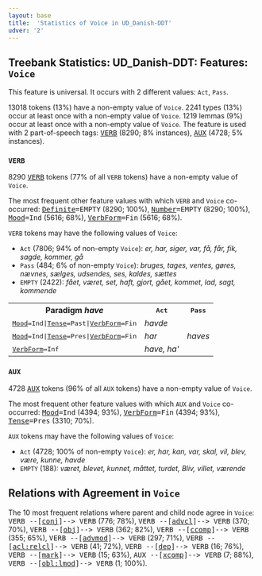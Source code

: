 ```yaml
---
layout: base
title:  'Statistics of Voice in UD_Danish-DDT'
udver: '2'
---
```


## Treebank Statistics: UD_Danish-DDT: Features: `Voice`

This feature is universal.
It occurs with 2 different values: `Act`, `Pass`.

13018 tokens (13%) have a non-empty value of `Voice`.
2241 types (13%) occur at least once with a non-empty value of `Voice`.
1219 lemmas (9%) occur at least once with a non-empty value of `Voice`.
The feature is used with 2 part-of-speech tags: <tt><a href="da_ddt-pos-VERB.html">VERB</a></tt> (8290; 8% instances), <tt><a href="da_ddt-pos-AUX.html">AUX</a></tt> (4728; 5% instances).

### `VERB`

8290 <tt><a href="da_ddt-pos-VERB.html">VERB</a></tt> tokens (77% of all `VERB` tokens) have a non-empty value of `Voice`.

The most frequent other feature values with which `VERB` and `Voice` co-occurred: <tt><a href="da_ddt-feat-Definite.html">Definite</a></tt><tt>=EMPTY</tt> (8290; 100%), <tt><a href="da_ddt-feat-Number.html">Number</a></tt><tt>=EMPTY</tt> (8290; 100%), <tt><a href="da_ddt-feat-Mood.html">Mood</a></tt><tt>=Ind</tt> (5616; 68%), <tt><a href="da_ddt-feat-VerbForm.html">VerbForm</a></tt><tt>=Fin</tt> (5616; 68%).

`VERB` tokens may have the following values of `Voice`:

* `Act` (7806; 94% of non-empty `Voice`): <em>er, har, siger, var, få, får, fik, sagde, kommer, gå</em>
* `Pass` (484; 6% of non-empty `Voice`): <em>bruges, tages, ventes, gøres, nævnes, sælges, udsendes, ses, kaldes, sættes</em>
* `EMPTY` (2422): <em>fået, været, set, haft, gjort, gået, kommet, lad, sagt, kommende</em>

<table>
  <tr><th>Paradigm <i>have</i></th><th><tt>Act</tt></th><th><tt>Pass</tt></th></tr>
  <tr><td><tt><tt><a href="da_ddt-feat-Mood.html">Mood</a></tt><tt>=Ind</tt>|<tt><a href="da_ddt-feat-Tense.html">Tense</a></tt><tt>=Past</tt>|<tt><a href="da_ddt-feat-VerbForm.html">VerbForm</a></tt><tt>=Fin</tt></tt></td><td><em>havde</em></td><td></td></tr>
  <tr><td><tt><tt><a href="da_ddt-feat-Mood.html">Mood</a></tt><tt>=Ind</tt>|<tt><a href="da_ddt-feat-Tense.html">Tense</a></tt><tt>=Pres</tt>|<tt><a href="da_ddt-feat-VerbForm.html">VerbForm</a></tt><tt>=Fin</tt></tt></td><td><em>har</em></td><td><em>haves</em></td></tr>
  <tr><td><tt><tt><a href="da_ddt-feat-VerbForm.html">VerbForm</a></tt><tt>=Inf</tt></tt></td><td><em>have, ha'</em></td><td></td></tr>
</table>

### `AUX`

4728 <tt><a href="da_ddt-pos-AUX.html">AUX</a></tt> tokens (96% of all `AUX` tokens) have a non-empty value of `Voice`.

The most frequent other feature values with which `AUX` and `Voice` co-occurred: <tt><a href="da_ddt-feat-Mood.html">Mood</a></tt><tt>=Ind</tt> (4394; 93%), <tt><a href="da_ddt-feat-VerbForm.html">VerbForm</a></tt><tt>=Fin</tt> (4394; 93%), <tt><a href="da_ddt-feat-Tense.html">Tense</a></tt><tt>=Pres</tt> (3310; 70%).

`AUX` tokens may have the following values of `Voice`:

* `Act` (4728; 100% of non-empty `Voice`): <em>er, har, kan, var, skal, vil, blev, være, kunne, havde</em>
* `EMPTY` (188): <em>været, blevet, kunnet, måttet, turdet, Bliv, villet, værende</em>

## Relations with Agreement in `Voice`

The 10 most frequent relations where parent and child node agree in `Voice`:
<tt>VERB --[<tt><a href="da_ddt-dep-conj.html">conj</a></tt>]--> VERB</tt> (776; 78%),
<tt>VERB --[<tt><a href="da_ddt-dep-advcl.html">advcl</a></tt>]--> VERB</tt> (370; 70%),
<tt>VERB --[<tt><a href="da_ddt-dep-obj.html">obj</a></tt>]--> VERB</tt> (362; 82%),
<tt>VERB --[<tt><a href="da_ddt-dep-ccomp.html">ccomp</a></tt>]--> VERB</tt> (355; 65%),
<tt>VERB --[<tt><a href="da_ddt-dep-advmod.html">advmod</a></tt>]--> VERB</tt> (297; 71%),
<tt>VERB --[<tt><a href="da_ddt-dep-acl-relcl.html">acl:relcl</a></tt>]--> VERB</tt> (41; 72%),
<tt>VERB --[<tt><a href="da_ddt-dep-dep.html">dep</a></tt>]--> VERB</tt> (16; 76%),
<tt>VERB --[<tt><a href="da_ddt-dep-mark.html">mark</a></tt>]--> VERB</tt> (15; 63%),
<tt>AUX --[<tt><a href="da_ddt-dep-xcomp.html">xcomp</a></tt>]--> VERB</tt> (7; 88%),
<tt>VERB --[<tt><a href="da_ddt-dep-obl-lmod.html">obl:lmod</a></tt>]--> VERB</tt> (1; 100%).

